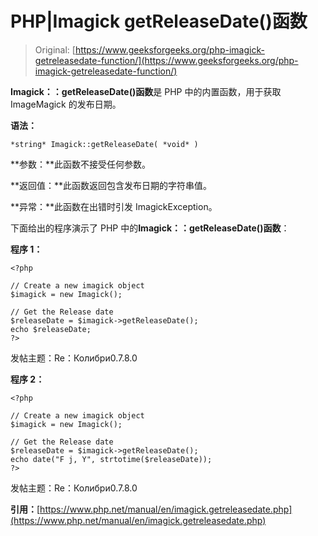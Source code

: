 # PHP|Imagick getReleaseDate()函数

> Original: [https://www.geeksforgeeks.org/php-imagick-getreleasedate-function/](https://www.geeksforgeeks.org/php-imagick-getreleasedate-function/)

**Imagick：：getReleaseDate()函数**是 PHP 中的内置函数，用于获取 ImageMagick 的发布日期。

**语法：**

```
*string* Imagick::getReleaseDate( *void* )
```

**参数：**此函数不接受任何参数。

**返回值：**此函数返回包含发布日期的字符串值。

**异常：**此函数在出错时引发 ImagickException。

下面给出的程序演示了 PHP 中的**Imagick：：getReleaseDate()函数**：

**程序 1：**

```
<?php

// Create a new imagick object
$imagick = new Imagick();

// Get the Release date
$releaseDate = $imagick->getReleaseDate();
echo $releaseDate;
?>
```

发帖主题：Re：Колибри0.7.8.0

**程序 2：**

```
<?php

// Create a new imagick object
$imagick = new Imagick();

// Get the Release date
$releaseDate = $imagick->getReleaseDate();
echo date("F j, Y", strtotime($releaseDate));
?>
```

发帖主题：Re：Колибри0.7.8.0

**引用：**[https://www.php.net/manual/en/imagick.getreleasedate.php](https://www.php.net/manual/en/imagick.getreleasedate.php)